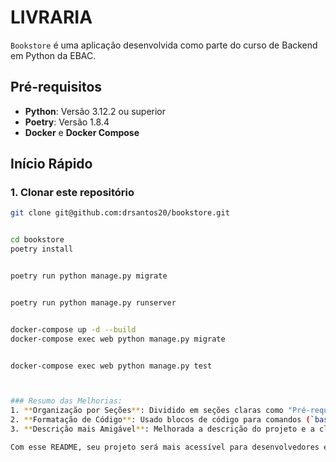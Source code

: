 # LIVRARIA

`Bookstore` é uma aplicação desenvolvida como parte do curso de Backend em Python da EBAC.

## Pré-requisitos

- **Python**: Versão 3.12.2 ou superior
- **Poetry**: Versão 1.8.4
- **Docker** e **Docker Compose**

## Início Rápido

### 1. Clonar este repositório

```bash
git clone git@github.com:drsantos20/bookstore.git


cd bookstore
poetry install


poetry run python manage.py migrate


poetry run python manage.py runserver


docker-compose up -d --build
docker-compose exec web python manage.py migrate


docker-compose exec web python manage.py test



### Resumo das Melhorias:
1. **Organização por Seções**: Dividido em seções claras como "Pré-requisitos", "Início Rápido" e "Notas".
2. **Formatação de Código**: Usado blocos de código para comandos (`bash`) e links claros.
3. **Descrição mais Amigável**: Melhorada a descrição do projeto e a clareza das instruções.

Com esse README, seu projeto será mais acessível para desenvolvedores e colegas que queiram contribuir. Se precisar de mais ajustes, estarei por aqui!
